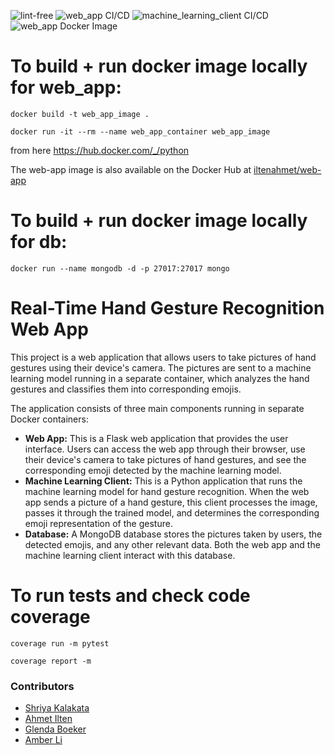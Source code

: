 ![lint-free](https://github.com/software-students-spring2024/4-containerized-app-exercise-speedy/actions/workflows/lint.yml/badge.svg)
![web_app CI/CD](https://github.com/software-students-spring2024/4-containerized-app-exercise-speedy/actions/workflows/web_app.yml/badge.svg)
![machine_learning_client CI/CD](https://github.com/software-students-spring2024/4-containerized-app-exercise-speedy/actions/workflows/machine_learning_client.yml/badge.svg)
![web_app Docker Image](https://github.com/software-students-spring2024/4-containerized-app-exercise-speedy/actions/workflows/publish-docker-image.yml/badge.svg)

# To build + run docker image locally for web_app:
`docker build -t web_app_image .`

`docker run -it --rm --name web_app_container web_app_image`

from here https://hub.docker.com/_/python

The web-app image is also available on the Docker Hub at [iltenahmet/web-app](https://hub.docker.com/r/iltenahmet/web-app)

# To build + run docker image locally for db:

`docker run --name mongodb -d -p 27017:27017 mongo`

# Real-Time Hand Gesture Recognition Web App

This project is a web application that allows users to take pictures of hand gestures using their device's camera. The pictures are sent to a machine learning model running in a separate container, which analyzes the hand gestures and classifies them into corresponding emojis.

The application consists of three main components running in separate Docker containers:

- **Web App:** This is a Flask web application that provides the user interface. Users can access the web app through their browser, use their device's camera to take pictures of hand gestures, and see the corresponding emoji detected by the machine learning model.
- **Machine Learning Client:** This is a Python application that runs the machine learning model for hand gesture recognition. When the web app sends a picture of a hand gesture, this client processes the image, passes it through the trained model, and determines the corresponding emoji representation of the gesture.
- **Database:** A MongoDB database stores the pictures taken by users, the detected emojis, and any other relevant data. Both the web app and the machine learning client interact with this database.

# To run tests and check code coverage

`coverage run -m pytest`

`coverage report -m`

### Contributors

* [Shriya Kalakata](https://github.com/shriyakalakata)
* [Ahmet Ilten](https://github.com/iltenahmet)
* [Glenda Boeker](https://github.com/gboeker)
* [Amber Li](https://github.com/al6862)
